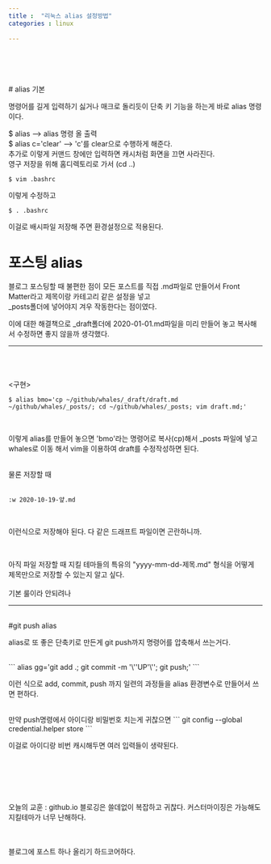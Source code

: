 ```yaml
---
title :  "리눅스 alias 설정방법"
categories : linux
   
---
```

<br/>
<br/>
<br/>
<br/>
# alias 기본	

명령어를 길게 입력하기 싫거나 매크로 돌리듯이 단축 키 기능을 하는게 바로 alias 명령이다.	


$ alias   -->   alias 명령 올 출력	
$ alias c='clear'   -->   'c'를 clear으로 수행하게 해준다. 	
추가로 이렇게 커맨드 창에만 입력하면 캐시처럼 화면을 끄면 사라진다. 	
영구 저장을 위해 홈디렉토리로 가서 (cd ..) 	

```	
$ vim .bashrc	
```	

이렇게 수정하고 	

```	
$ . .bashrc	
```	

이걸로 배시파일 저장해 주면 환경설정으로 적용된다. 	


# 포스팅 alias	

블로그 포스팅할 때 불편한 점이 모든 포스트를 직접 .md파일로 만들어서 Front Matter라고 제목이랑 카테고리 같은 설정을 넣고 	
_posts폴더에 넣어야지 겨우 작동한다는 점이였다. 	

이에 대한 해결책으로 _draft폴더에 2020-01-01.md파일을 미리 만들어 놓고 복사해서 수정하면 좋지 않을까 생각했다.	


***	
<br/>
<br/>
<br/>
<구현> 	
<br/>

```	
$ alias bmo='cp ~/github/whales/_draft/draft.md ~/github/whales/_posts/; cd ~/github/whales/_posts; vim draft.md;'	
```
<br/>

이렇게 alias를 만들어 놓으면 'bmo'라는 명령어로 복사(cp)해서 _posts 파일에 넣고 whales로 이동 해서  vim을 이용하여  draft를 수정작성하면 된다.  	
<br/>

물론 저장할 때	
<br/>

```	
:w 2020-10-19-얖.md 	
```	
<br/>

이런식으로 저장해야 된다. 다 같은 드래프트 파일이면 곤란하니까.	

<br/>

아직 파일 저장할 때 지킬 테마들의 특유의 "yyyy-mm-dd-제목.md" 형식을 어떻게 제목만으로 저장할 수 있는지 알고 싶다. 	
<br/>
기본 룰이라 안되려나	

***
<br/>
#git push alias	
<br/>

alias로 또 좋은 단축키로 만든게 git push까지 명령어를 압축해서 쓰는거다.	

<br/>
```	
alias gg='git add .; git commit -m '\''UP'\''; git push;'	
```	
<br/>

이런 식으로 add, commit, push 까지 일련의 과정들을 alias 환경변수로 만들어서 쓰면 편하다.	

<br/>
만약 push명령에서 아이디랑 비밀번호 치는게 귀찮으면 	
```	
git config --global credential.helper store	
```	
<br/>

이걸로 아이디랑 비번 캐시해두면 여러 입력들이 생략된다.	
<br/>
<br/>  
<br/>  
<br/>  
오늘의 교훈 : github.io 블로깅은 쓸데없이 복잡하고 귀찮다. 커스터마이징은 가능해도 지킬테마가 너무 난해하다. 	
<br/>
<br/>

블로그에 포스트 하나 올리기 하드코어하다. 
